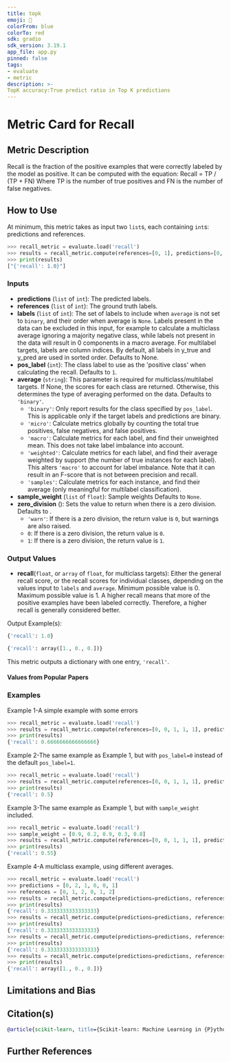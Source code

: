 ```yaml
---
title: topk
emoji: 🤗 
colorFrom: blue
colorTo: red
sdk: gradio
sdk_version: 3.19.1
app_file: app.py
pinned: false
tags:
- evaluate
- metric
description: >-
TopK accuracy:True predict ratio in Top K predictions
---
```

# Metric Card for Recall

## Metric Description

Recall is the fraction of the positive examples that were correctly labeled by the model as positive. It can be computed with the equation:
Recall = TP / (TP + FN)
Where TP is the number of true positives and FN is the number of false negatives.

## How to Use

At minimum, this metric takes as input two `list`s, each containing `int`s: predictions and references.

```python
>>> recall_metric = evaluate.load('recall')
>>> results = recall_metric.compute(references=[0, 1], predictions=[0, 1])
>>> print(results)
["{'recall': 1.0}"]
```

### Inputs

- **predictions** (`list` of `int`): The predicted labels.
- **references** (`list` of `int`): The ground truth labels.
- **labels** (`list` of `int`): The set of labels to include when `average` is not set to `binary`, and their order when average is `None`. Labels present in the data can be excluded in this input, for example to calculate a multiclass average ignoring a majority negative class, while labels not present in the data will result in 0 components in a macro average. For multilabel targets, labels are column indices. By default, all labels in y_true and y_pred are used in sorted order. Defaults to None.
- **pos_label** (`int`): The class label to use as the 'positive class' when calculating the recall. Defaults to `1`.
- **average** (`string`): This parameter is required for multiclass/multilabel targets. If None, the scores for each class are returned. Otherwise, this determines the type of averaging performed on the data. Defaults to `'binary'`.
  - `'binary'`: Only report results for the class specified by `pos_label`. This is applicable only if the target labels and predictions are binary.
  - `'micro'`: Calculate metrics globally by counting the total true positives, false negatives, and false positives.
  - `'macro'`: Calculate metrics for each label, and find their unweighted mean. This does not take label imbalance into account.
  - `'weighted'`: Calculate metrics for each label, and find their average weighted by support (the number of true instances for each label). This alters `'macro'` to account for label imbalance. Note that it can result in an F-score that is not between precision and recall.
  - `'samples'`: Calculate metrics for each instance, and find their average (only meaningful for multilabel classification).
- **sample_weight** (`list` of `float`): Sample weights Defaults to `None`.
- **zero_division** (): Sets the value to return when there is a zero division. Defaults to .
  - `'warn'`: If there is a zero division, the return value is `0`, but warnings are also raised.
  - `0`: If there is a zero division, the return value is `0`.
  - `1`: If there is a zero division, the return value is `1`.

### Output Values

- **recall**(`float`, or `array` of `float`, for multiclass targets): Either the general recall score, or the recall scores for individual classes, depending on the values input to `labels` and `average`. Minimum possible value is 0. Maximum possible value is 1. A higher recall means that more of the positive examples have been labeled correctly. Therefore, a higher recall is generally considered better.

Output Example(s):

```python
{'recall': 1.0}
```

```python
{'recall': array([1., 0., 0.])}
```

This metric outputs a dictionary with one entry, `'recall'`.

#### Values from Popular Papers

### Examples

Example 1-A simple example with some errors

```python
>>> recall_metric = evaluate.load('recall')
>>> results = recall_metric.compute(references=[0, 0, 1, 1, 1], predictions=[0, 1, 0, 1, 1])
>>> print(results)
{'recall': 0.6666666666666666}
```

Example 2-The same example as Example 1, but with `pos_label=0` instead of the default `pos_label=1`.

```python
>>> recall_metric = evaluate.load('recall')
>>> results = recall_metric.compute(references=[0, 0, 1, 1, 1], predictions=[0, 1, 0, 1, 1], pos_label=0)
>>> print(results)
{'recall': 0.5}
```

Example 3-The same example as Example 1, but with `sample_weight` included.

```python
>>> recall_metric = evaluate.load('recall')
>>> sample_weight = [0.9, 0.2, 0.9, 0.3, 0.8]
>>> results = recall_metric.compute(references=[0, 0, 1, 1, 1], predictions=[0, 1, 0, 1, 1], sample_weight=sample_weight)
>>> print(results)
{'recall': 0.55}
```

Example 4-A multiclass example, using different averages.

```python
>>> recall_metric = evaluate.load('recall')
>>> predictions = [0, 2, 1, 0, 0, 1]
>>> references = [0, 1, 2, 0, 1, 2]
>>> results = recall_metric.compute(predictions=predictions, references=references, average='macro')
>>> print(results)
{'recall': 0.3333333333333333}
>>> results = recall_metric.compute(predictions=predictions, references=references, average='micro')
>>> print(results)
{'recall': 0.3333333333333333}
>>> results = recall_metric.compute(predictions=predictions, references=references, average='weighted')
>>> print(results)
{'recall': 0.3333333333333333}
>>> results = recall_metric.compute(predictions=predictions, references=references, average=None)
>>> print(results)
{'recall': array([1., 0., 0.])}
```

## Limitations and Bias

## Citation(s)

```bibtex
@article{scikit-learn, title={Scikit-learn: Machine Learning in {P}ython}, author={Pedregosa, F. and Varoquaux, G. and Gramfort, A. and Michel, V. and Thirion, B. and Grisel, O. and Blondel, M. and Prettenhofer, P. and Weiss, R. and Dubourg, V. and Vanderplas, J. and Passos, A. and Cournapeau, D. and Brucher, M. and Perrot, M. and Duchesnay, E.}, journal={Journal of Machine Learning Research}, volume={12}, pages={2825--2830}, year={2011}
```

## Further References
